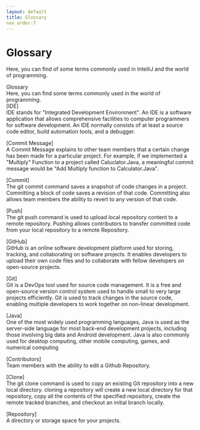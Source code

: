 ```yaml
---
layout: default
title: Glossary
nav_order:7
---
```


# Glossary

Here, you can find of some terms commonly used in IntelliJ and the world of programming. 

Glossary  
Here, you can find some terms commonly used in the world of programming.  
[IDE]  
IDE stands for "Integrated Development Environment". An IDE is a software application that allows comprehensive facilities to computer programmers for software development. An IDE normally consists of at least a source code editor, build automation tools, and a debugger.  


[Commit Message]  
A Commit Message explains to other team members that a certain change has been made for a particular project. For example, if we implemented a "Multiply" Function to a project called Caluclator.Java, a meaningful commit message would be "Add Multiply function to Calculator.Java".  

[Commit]  
The git commit command saves a snapshot of code changes in a project. Committing a block of code saves a revision of that code. Committing also allows team members the ability to revert to any version of that code.  

[Push]  
The git push command is used to upload local repository content to a remote repository. Pushing allows contributors to transfer committed code from your local repository to a remote Repository.  

[GitHub]  
GitHub is an online software development platform used for storing, tracking, and collaborating on software projects. It enables developers to upload their own code files and to collaborate with fellow developers on open-source projects.  

[Git]  
Git is a DevOps tool used for source code management. It is a free and open-source version control system used to handle small to very large projects efficiently. Git is used to track changes in the source code, enabling multiple developers to work together on non-linear development.  

[Java]  
One of the most widely used programming languages, Java is used as the server-side language for most back-end development projects, including those involving big data and Android development. Java is also commonly used for desktop computing, other mobile computing, games, and numerical computing  

[Contributors]  
Team members with the ability to edit a Github Repository.  

[Clone]  
The git clone command is used to copy an existing Git repository into a new local directory. cloning a repository will create a new local directory for that repository, copy all the contents of the specified repository, create the remote tracked branches, and checkout an initial branch locally.  

[Repository]  
A directory or storage space for your projects.
